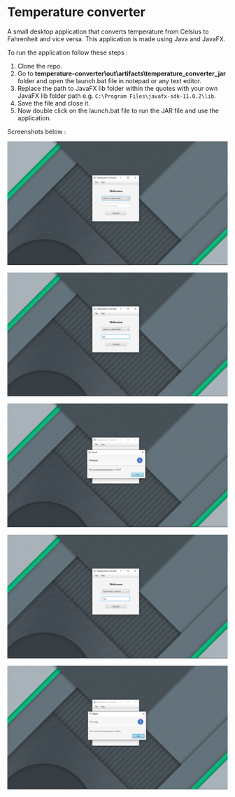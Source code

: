 # Temperature converter

A small desktop application that converts temperature from Celsius to Fahrenheit and vice versa. This application is made using Java and JavaFX.


To run the application follow these steps :

1. Clone the repo.
2. Go to **temperature-converter\out\artifacts\temperature_converter_jar** folder and open the launch.bat file in notepad or any text editor.
3. Replace the path to JavaFX lib folder within the quotes with your own JavaFX lib folder path e.g. `C:\Program Files\javafx-sdk-11.0.2\lib`.
4. Save the file and close it.
5. Now double click on the launch.bat file to run the JAR file and use the application.


Screenshots below :

<p align="center">
<img src="/screenshots/screenshot-1.png" alt="main screen">
</p>
<p align="center">
<img src="/screenshots/screenshot-2.png" alt="C to F">
</p>
<p align="center">
<img src="/screenshots/screenshot-3.png" alt="C to F result">
</p>
<p align="center">
<img src="/screenshots/screenshot-4.png" alt="F to C">
</p>
<p align="center">
<img src="/screenshots/screenshot-5.png" alt="F to C result">
</p>
